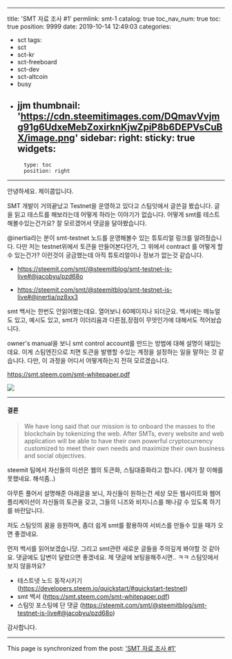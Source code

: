 
---
title: 'SMT 자료 조사 #1'
permlink: smt-1
catalog: true
toc_nav_num: true
toc: true
position: 9999
date: 2019-10-14 12:49:03
categories:
- sct
tags:
- sct
- sct-kr
- sct-freeboard
- sct-dev
- sct-altcoin
- busy
- jjm
thumbnail: 'https://cdn.steemitimages.com/DQmavVvjmg91g6UdxeMebZoxirknKjwZpiP8b6DEPVsCuBX/image.png'
sidebar:
    right:
        sticky: true
widgets:
    -
        type: toc
        position: right
---


안녕하세요. 제이콥입니다.

SMT 개발이 거의끝났고 Testnet을 운영하고 있다고 스팀잇에서 글쓴걸 봤습니다. 글을 읽고 테스트를 해보라는데 어떻게 하라는 이야기가 없습니다. 어떻게 smt를 테스트해볼수있는건가요? 잘 모르겠어서 댓글을 달아봤습니다.


@inertia라는 분이 smt-testnet 노드를 운영해볼수 있는 튜토리얼 링크를 알려줬습니다. 다만 저는 testnet위에서 토큰을 만들어본다던가, 그 위에서 contract 를 어떻게 할 수 있는건가? 이런것이 궁금했는데 아직 튜토리얼이나 정보가 없는것 같습니다.

* https://steemit.com/smt/@steemitblog/smt-testnet-is-live#@jacobyu/pzd68o

* https://steemit.com/smt/@steemitblog/smt-testnet-is-live#@inertia/pz8xx3


smt 백서는 한번도 안읽어봤는데요. 열어보니 60페이지나 되더군요. 백서에는 메뉴얼도 있고, 예시도 있고, smt가 이더리움과 다른점,장점이 무엇인가에 대해서도 적어놨습니다.

 owner's manual을 보니 smt control account를 만드는 방법에 대해 설명이 돼있는데요. 이게 스팀엔진으로 치면 토큰을 발행할 수있는 계정을 설정하는 일을 말하는 것 같습니다. 다만, 이 과정을 어디서 어떻게하는지 전혀 모르겠습니다. 


https://smt.steem.com/smt-whitepaper.pdf


![](https://cdn.steemitimages.com/DQmavVvjmg91g6UdxeMebZoxirknKjwZpiP8b6DEPVsCuBX/image.png)


----

#### 결론


> We have long said that our mission is to onboard the masses to the blockchain by tokenizing the web. After SMTs, every website and web application will be able to have their own powerful cryptocurrency customized to meet their own needs and maximize their own business and social objectives.

steemit 팀에서 자신들의 미션은 웹의 토큰화, 스팀대중화라고 합니다. (제가 잘 이해를 못했네요. 해석좀..) 

아무튼 풀어서 설명해준 아래글을 보니, 자신들이 원하는건 세상 모든 웹사이트와 웹어플리케이션이 자신들의 토큰을 갖고, 그들의 니즈와 비지니스를 해나갈 수 있도록 하기를 바란답니다.

저도 스팀잇의 꿈을 응원하며, 좀더 쉽게 smt를 활용하여 서비스를 만들수 있을 때가 오면 좋겠네요.

먼저 백서를 읽어보겠습니당. 그리고 smt관련 새로운 글들을 주의깊게 봐야할 것 같아요. 댓글에도 답변이 달렸으면 좋겠네요. 제 댓글에 보팅을해주시면.. ㅋㅋ 스팀잇에서 보지 않을까요?

* 테스트넷 노드 동작시키기 (https://developers.steem.io/quickstart/#quickstart-testnet)
* smt 백서 (https://smt.steem.com/smt-whitepaper.pdf)
* 스팀잇 포스팅에 단 댓글 (https://steemit.com/smt/@steemitblog/smt-testnet-is-live#@jacobyu/pzd68o)

감사합니다.

- - -

This page is synchronized from the post: ['SMT 자료 조사 #1'](https://steemit.com/@jacobyu/smt-1)
